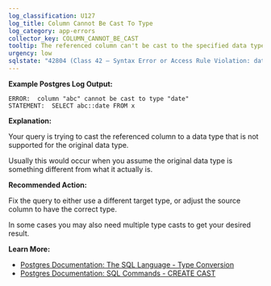 ```yaml
---
log_classification: U127
log_title: Column Cannot Be Cast To Type
log_category: app-errors
collector_key: COLUMN_CANNOT_BE_CAST
tooltip: The referenced column can't be cast to the specified data type
urgency: low
sqlstate: "42804 (Class 42 — Syntax Error or Access Rule Violation: datatype_mismatch)"
---
```


**Example Postgres Log Output:**

```
ERROR:  column "abc" cannot be cast to type "date"
STATEMENT:  SELECT abc::date FROM x
```

**Explanation:**

Your query is trying to cast the referenced column to a data type that is not
supported for the original data type.

Usually this would occur when you assume the original data type is something
different from what it actually is.

**Recommended Action:**

Fix the query to either use a different target type, or adjust the source column
to have the correct type.

In some cases you may also need multiple type casts to get your desired result.

**Learn More:**

* [Postgres Documentation: The SQL Language - Type Conversion](https://www.postgresql.org/docs/current/static/typeconv.html)
* [Postgres Documentation: SQL Commands - CREATE CAST](https://www.postgresql.org/docs/current/static/sql-createcast.html)
